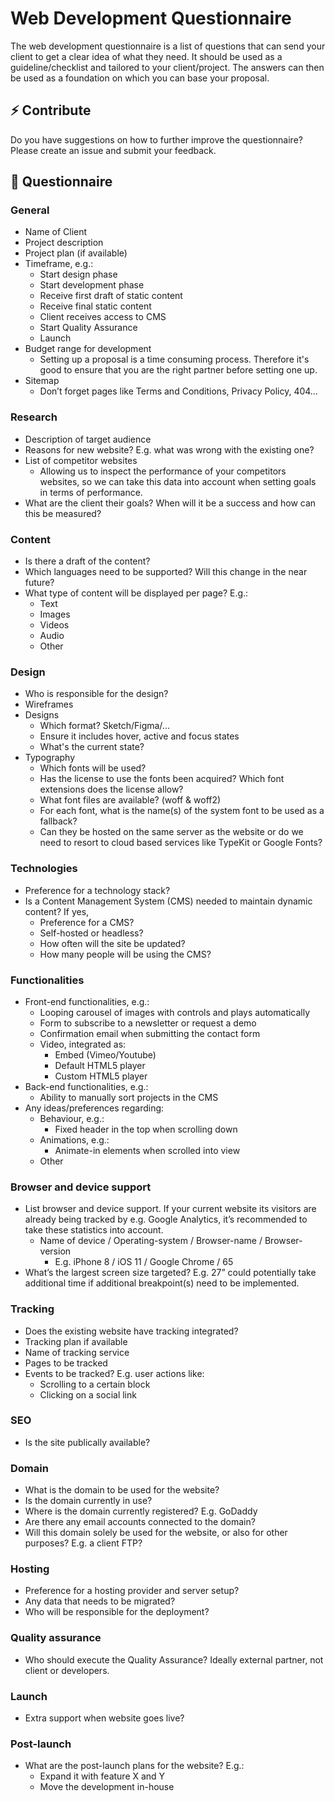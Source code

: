 # Web Development Questionnaire
The web development questionnaire is a list of questions that can send your client to get a clear idea of what they need. It should be used as a guideline/checklist and tailored to your client/project. The answers can then be used as a foundation on which you can base your proposal.

## ⚡️ Contribute
Do you have suggestions on how to further improve the questionnaire? Please create an issue and submit your feedback.

## 🔖 Questionnaire

### General
- Name of Client
- Project description
- Project plan (if available)
- Timeframe, e.g.:
  - Start design phase
  - Start development phase
  - Receive first draft of static content
  - Receive final static content
  - Client receives access to CMS
  - Start Quality Assurance
  - Launch
- Budget range for development
  - Setting up a proposal is a time consuming process. Therefore it's good to ensure that you are the right partner before setting one up.
- Sitemap
  - Don’t forget pages like Terms and Conditions, Privacy Policy, 404…

### Research
- Description of target audience
- Reasons for new website? E.g. what was wrong with the existing one?
- List of competitor websites
  - Allowing us to inspect the performance of your competitors websites, so we can take this data into account when setting goals in terms of performance.
- What are the client their goals? When will it be a success and how can this be measured? 

### Content
- Is there a draft of the content?
- Which languages need to be supported? Will this change in the near future?
- What type of content will be displayed per page? E.g.:
  - Text
  - Images
  - Videos
  - Audio
  - Other

### Design
- Who is responsible for the design?
- Wireframes
- Designs
  - Which format? Sketch/Figma/...
  - Ensure it includes hover, active and focus states
  - What's the current state?
- Typography
  - Which fonts will be used?
  - Has the license to use the fonts been acquired? Which font extensions does the license allow?
  - What font files are available? (woff & woff2)
  - For each font, what is the name(s) of the system font to be used as a fallback?
  - Can they be hosted on the same server as the website or do we need to resort to cloud based services like TypeKit or Google Fonts?

### Technologies
- Preference for a technology stack?
- Is a Content Management System (CMS) needed to maintain dynamic content? If yes,
  - Preference for a CMS?
  - Self-hosted or headless?
  - How often will the site be updated? 
  - How many people will be using the CMS?

### Functionalities
- Front-end functionalities, e.g.:
  - Looping carousel of images with controls and plays automatically
  - Form to subscribe to a newsletter or request a demo
  - Confirmation email when submitting the contact form
  - Video, integrated as:
    - Embed (Vimeo/Youtube)
    - Default HTML5 player
    - Custom HTML5 player
- Back-end functionalities, e.g.:
  - Ability to manually sort projects in the CMS
- Any ideas/preferences regarding:
  - Behaviour, e.g.:
    - Fixed header in the top when scrolling down
  - Animations, e.g.:
    - Animate-in elements when scrolled into view
  - Other

### Browser and device support
- List browser and device support. If your current website its visitors are already being tracked by e.g. Google Analytics, it’s recommended to take these statistics into account.
  - Name of device / Operating-system / Browser-name / Browser-version
    - E.g. iPhone 8 / iOS 11 / Google Chrome / 65
- What’s the largest screen size targeted? E.g. 27” could potentially take additional time if additional breakpoint(s) need to be implemented.

### Tracking
- Does the existing website have tracking integrated?
- Tracking plan if available
- Name of tracking service
- Pages to be tracked
- Events to be tracked? E.g. user actions like:
  - Scrolling to a certain block
  - Clicking on a social link

### SEO
- Is the site publically available?

### Domain
- What is the domain to be used for the website?
- Is the domain currently in use?
- Where is the domain currently registered? E.g. GoDaddy
- Are there any email accounts connected to the domain?
- Will this domain solely be used for the website, or also for other purposes? E.g. a client FTP?

### Hosting
- Preference for a hosting provider and server setup?
- Any data that needs to be migrated?
- Who will be responsible for the deployment?

### Quality assurance
- Who should execute the Quality Assurance? Ideally external partner, not client or developers.

### Launch
- Extra support when website goes live?

### Post-launch
- What are the post-launch plans for the website? E.g.:
  - Expand it with feature X and Y
  - Move the development in-house